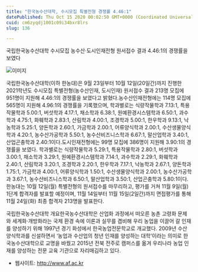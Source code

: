 ```yaml
---
title: "한국농수산대학, 수시모집 특별전형 경쟁률 4.46:1"
datePublished: Thu Oct 15 2020 00:02:50 GMT+0000 (Coordinated Universal Time)
cuid: cm6zyqdj1001c09i34bxr8lrs
slug: 136

---
```



국립한국농수산대학 수시모집 농수산‧도시인재전형 원서접수 결과 4.46:1의 경쟁률을 보였다

![이미지](https://cdn.hashnode.com/res/hashnode/image/upload/v1739246955763/4d4b5ebc-6632-4d2f-8b49-984fbc8745b7.jpeg)

국립한국농수산대학(이하 한농대)은 9월 23일부터 10월 12일(20일간)까지 진행한 2021학년도 수시모집 특별전형(농수산인재, 도시인재) 원서접수 결과 213명 모집에 951명이 지원해 4.46:1의 경쟁률을 보였다고 밝혔다.농수산인재전형에는 114명 모집에 565명이 지원해 4.96:1의 경쟁률을 기록했으며, 학과별로는 식량작물학과 7.13:1, 특용작물학과 5.00:1, 버섯학과 4.17:1, 채소학과 6.38:1, 원예환경시스템학과 6.50:1, 과수학과 4.75:1, 화훼학과 2.83:1, 산림학과 4.00:1, 조경학과 5.00:1, 한우학과 9.13:1, 낙농학과 5.25:1, 양돈학과 2.60:1, 가금학과 2.00:1, 어류양식학과 2.00:1, 수산생물양식학과 4.20:1, 농수산가공학과 5.50:1, 농수산비즈니스학과 6.67:1, 말산업학과 3.40:1, 산업곤충학과 2.40:1이다.도시인재전형에는 99명 모집에 386명이 지원해 3.90:1의 경쟁률을 보였다. 학과별로는 식량작물학과 5.29:1, 특용작물학과 2.80:1, 버섯학과 3.00:1, 채소학과 3.29:1, 원예환경시스템학과 7.14:1, 과수학과 2.29:1, 화훼학과 2.40:1, 산림학과 3.20:1, 조경학과 2.20:1, 한우학과 7.17:1, 낙농학과 2.67:1, 양돈학과 1.75:1, 가금학과 4.00:1, 어류양식학과 1.50:1, 수산생물양식학과 2.00:1, 농수산가공학과 3.67:1, 농수산비즈니스학과 6.50:1, 말산업학과 3.50:1, 산업곤충학과 5.80:1이다.한농대는 10월 12일(월) 특별전형의 원서접수를 마무리하고, 평가를 거쳐 11월 9일(월) 1단계 합격자를 발표할 예정이며, 11월 14일부터 11월 15일(2일간)까지 면접평가를 통해 11월 24일(화) 최종 합격자 213명을 발표한다.

국립한국농수산대학 개요한국농수산대학은 산업화 과정에서 떠오른 농촌 고령화 문제와 세계화·개방화라는 국제 환경 속에 이론과 실무를 겸비해 우리 농업을 이끌어 갈 인재를 양성하기 위해 1997년 경기 화성에서 한국농업전문학교로 개교했다. 2009년 수산양식학과를 신설하면서 ‘농업과 수산업의 청년 인재를 양성하는 대학’이라는 의미로 한국농수산대학으로 교명을 바꿨고 2015년 전북 전주로 캠퍼스를 옮겨 우리나라 농업 인재를 양성하는 전문 교육 기관으로 자리매김하고 있다.

- 웹사이트: http://www.af.ac.kr